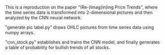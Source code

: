 This is a reproduction on the paper "(Re-)Imag(in)ing Price Trends", where the time series data is transformed into 2-dimensional pictures and then analyzed by the CNN neural network.

"generate pic label.py" draws OHLC pictures from time series data using numpy arrays.

"cnn_stock.py" establishes and trains the CNN model, and finally generates a table of probability for bullish trends of all stocks.
